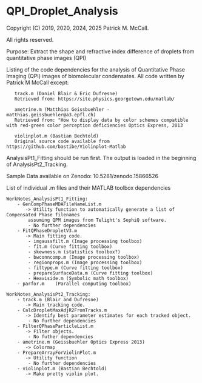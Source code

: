 # QPI_Droplet_Analysis
Copyright (C) 2019, 2020, 2024, 2025 Patrick M. McCall.

All rights reserved.

Purpose: Extract the shape and refractive index difference of droplets from quantitative phase images (QPI)

Listing of the code dependencies for the analysis of Quantitative Phase
   Imaging (QPI) images of biomolecular condensates. All code written by Patrick M McCall except:
   
       track.m (Daniel Blair & Eric Dufresne)
       Retrieved from: https://site.physics.georgetown.edu/matlab/
       
       ametrine.m (Matthias Geissbuehler - matthias.geissbuehler@a3.epfl.ch)
       Retrieved from: "How to display data by color schemes compatible with red-green color perception deficiencies Optics Express, 2013
       
       violinplot.m (Bastian Bechtold)
       Original source code available from https://github.com/bastibe/Violinplot-Matlab

 AnalysisPt1_Fitting should be run first. The output is loaded in the
   beginning of AnalysisPt2_Tracking.

 Sample Data available on Zenodo: 10.5281/zenodo.15866526
 
 List of individual .m files and their MATLAB toolbox dependencies

    WorkNotes_AnalysisPt1_Fitting:
        - GenCompPhaseMDAFileNameList.m   
           -> Utility function to automatically generate a list of Compensated Phase filenames
            assuming QPM images from Telight's SophiQ software. 
            - No further dependencies
        - FitQPhaseDropletV3.m    
           -> Main fitting code.
            - imgaussfilt.m (Image processing toolbox)
            - fit.m (Curve fitting toolbox)
            - skewness.m (statistics toolbox?)
            - bwconncomp.m (Image processing toolbox)
            - regionprops.m (Image processing toolbox)
            - fittype.m (Curve fitting toolbox)
            - prepareSurfaceData.m (Curve fitting toolbox)
            - Heaviside.m (Symbolic math toolbox)
        - parfor.m    (Parallel computing toolbox)
            
    WorkNotes_AnalysisPt2_Tracking:
        - track.m (Blair and Dufresne)    
           -> Main tracking code.
        - CalcDropletMaxAdjR2FromTracks.m     
           -> Identify best parameter estimates for each tracked object.
            - No further dependencies
        - FilterQPhaseParticleList.m      
           -> Filter objects.
            - No futher dependencies
        - ametrine.m (Geissbuehler Optics Express 2013)   
           -> Colormap
        - PrepareArrayForViolinPlot.m     
           -> Utility function
            - No further dependencies
        - violinplot.m (Bastian Bechtold)     
           -> Make pretty violin plot.
